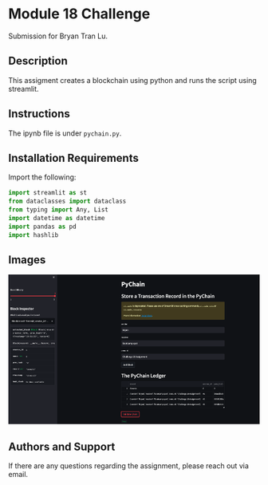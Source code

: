 # Module 18 Challenge
Submission for Bryan Tran Lu. 

## Description
This assigment creates a blockchain using python and runs the script using streamlit.

## Instructions
The ipynb file is under `pychain.py`.

## Installation Requirements
Import the following:
```python
import streamlit as st
from dataclasses import dataclass
from typing import Any, List
import datetime as datetime
import pandas as pd
import hashlib
```

## Images

<a href="" target="_blank" rel="noreferrer"><img src="st_screenshot.png" width="" height="300" alt="" /></a>

## Authors and Support
If there are any questions regarding the assignment, please reach out via email.
